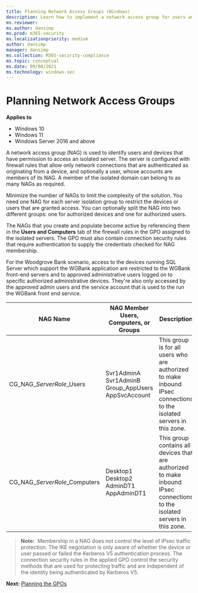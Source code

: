 ```yaml
---
title: Planning Network Access Groups (Windows)
description: Learn how to implement a network access group for users and devices that can access an isolated server in Windows Defender Firewall with Advanced Security.
ms.reviewer: 
ms.author: dansimp
ms.prod: m365-security
ms.localizationpriority: medium
author: dansimp
manager: dansimp
ms.collection: M365-security-compliance
ms.topic: conceptual
ms.date: 09/08/2021
ms.technology: windows-sec
---
```


# Planning Network Access Groups

**Applies to**
-   Windows 10
-   Windows 11
-   Windows Server 2016 and above

A network access group (NAG) is used to identify users and devices that have permission to access an isolated server. The server is configured with firewall rules that allow only network connections that are authenticated as originating from a device, and optionally a user, whose accounts are members of its NAG. A member of the isolated domain can belong to as many NAGs as required.

Minimize the number of NAGs to limit the complexity of the solution. You need one NAG for each server isolation group to restrict the devices or users that are granted access. You can optionally split the NAG into two different groups: one for authorized devices and one for authorized users.

The NAGs that you create and populate become active by referencing them in the **Users and Computers** tab of the firewall rules in the GPO assigned to the isolated servers. The GPO must also contain connection security rules that require authentication to supply the credentials checked for NAG membership.

For the Woodgrove Bank scenario, access to the devices running SQL Server which support the WGBank application are restricted to the WGBank front-end servers and to approved administrative users logged on to specific authorized administrative devices. They're also only accessed by the approved admin users and the service account that is used to the run the WGBank front end service.

| NAG Name | NAG Member Users, Computers, or Groups | Description |
| - | - | - |
| CG_NAG_*ServerRole*_Users| Svr1AdminA<br/>Svr1AdminB<br/>Group_AppUsers<br/>AppSvcAccount| This group is for all users who are authorized to make inbound IPsec connections to the isolated servers in this zone.|
| CG_NAG_*ServerRole*_Computers| Desktop1<br/>Desktop2<br/>AdminDT1<br/>AppAdminDT1| This group contains all devices that are authorized to make inbound IPsec connections to the isolated servers in this zone.| 

>**Note:**  Membership in a NAG does not control the level of IPsec traffic protection. The IKE negotiation is only aware of whether the device or user passed or failed the Kerberos V5 authentication process. The connection security rules in the applied GPO control the security methods that are used for protecting traffic and are independent of the identity being authenticated by Kerberos V5.

**Next:** [Planning the GPOs](planning-the-gpos.md)
